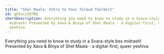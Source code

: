 ```yaml
---
title: "Shel Maala: Intro to Your Talmud Toolbelt"
id: gD4zcz3O7BQ
shortDescription: Everything you need to know to study in a Svara-style bes
  midrash! Presented by Xava & Binya of Shel Maala - a digital-first, queer
  yeshiva
---
```

Everything you need to know to study in a Svara-style bes midrash! Presented by Xava & Binya of Shel Maala - a digital-first, queer yeshiva